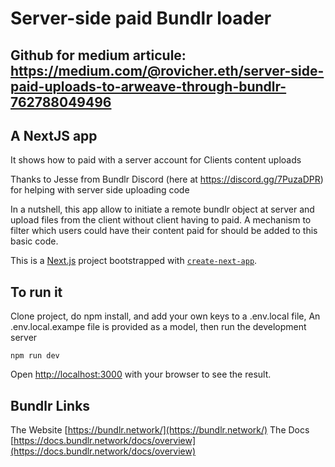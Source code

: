 # Server-side paid Bundlr loader

## Github for medium articule: https://medium.com/@rovicher.eth/server-side-paid-uploads-to-arweave-through-bundlr-762788049496

## A NextJS app
It shows how to paid with a server account for Clients content uploads 

Thanks to Jesse from Bundlr Discord (here at https://discord.gg/7PuzaDPR) for helping with server side uploading code

In a nutshell, this app allow to initiate a remote bundlr object at server and upload files from the client without client having to paid. 
A mechanism to filter which users could have their content paid for should be added to this basic code.

This is a [Next.js](https://nextjs.org/) project bootstrapped with [`create-next-app`](https://github.com/vercel/next.js/tree/canary/packages/create-next-app).

## To run it

Clone project, do npm install, and add your own keys to a .env.local file,
An .env.local.exampe file is provided as a model, then run the development server

```
npm run dev
```

Open [http://localhost:3000](http://localhost:3000) with your browser to see the result.

## Bundlr Links

The Website [https://bundlr.network/](https://bundlr.network/)
The Docs [https://docs.bundlr.network/docs/overview](https://docs.bundlr.network/docs/overview)